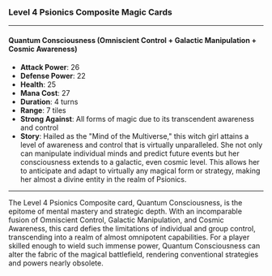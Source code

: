 ### Level 4 Psionics Composite Magic Cards

---

#### Quantum Consciousness (Omniscient Control + Galactic Manipulation + Cosmic Awareness)

- **Attack Power**: 26
- **Defense Power**: 22
- **Health**: 25
- **Mana Cost**: 27
- **Duration**: 4 turns
- **Range**: 7 tiles
- **Strong Against**: All forms of magic due to its transcendent awareness and control
- **Story**: Hailed as the "Mind of the Multiverse," this witch girl attains a level of awareness and control that is virtually unparalleled. She not only can manipulate individual minds and predict future events but her consciousness extends to a galactic, even cosmic level. This allows her to anticipate and adapt to virtually any magical form or strategy, making her almost a divine entity in the realm of Psionics.

---

The Level 4 Psionics Composite card, Quantum Consciousness, is the epitome of mental mastery and strategic depth. With an incomparable fusion of Omniscient Control, Galactic Manipulation, and Cosmic Awareness, this card defies the limitations of individual and group control, transcending into a realm of almost omnipotent capabilities. For a player skilled enough to wield such immense power, Quantum Consciousness can alter the fabric of the magical battlefield, rendering conventional strategies and powers nearly obsolete.